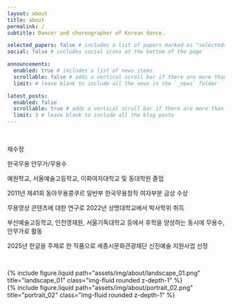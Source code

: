 ```yaml
---
layout: about
title: about
permalink: /
subtitle: Dancer and choreographer of Korean dance.

selected_papers: false # includes a list of papers marked as "selected={true}"
social: false # includes social icons at the bottom of the page

announcements:
  enabled: true # includes a list of news items
  scrollable: false # adds a vertical scroll bar if there are more than 3 news items
  limit: # leave blank to include all the news in the `_news` folder

latest_posts:
  enabled: false
  scrollable: true # adds a vertical scroll bar if there are more than 3 new posts items
  limit: 3 # leave blank to include all the blog posts
---
```


&nbsp;

<p class="noto-sans-kr mb-1">채수정</p>

<p class="post-description">한국무용 안무가/무용수</p>

<p class="mb-1">예원학교, 서울예술고등학교, 이화여자대학교 및 동대학원 졸업</p>
<p class="mb-1">2011년 제41회 동아무용콩쿠르 일반부 한국무용창작 여자부분 금상 수상</p>
<p class="mb-1">무용영상 콘텐츠에 대한 연구로 2022년 상명대학교에서 박사학위 취득</p>
<p class="mb-1">부산예술고등학교, 인천영재원, 서울기독대학교 등에서 후학을 양성하는 동시에 무용수, 안무가로 활동</p>
<p class="mb-1">2025년 한글을 주제로 한 작품으로 세종시문화관광재단 신진예술 지원사업 선정</p>

&nbsp;

<div class="row justify-content-sm-center">
    <div class="col-sm-8 mt-3 mt-md-0">
        {% include figure.liquid path="assets/img/about/landscape_01.png" title="landscape_01" class="img-fluid rounded z-depth-1" %}
    </div>
    <div class="col-sm-4 mt-3 mt-md-0">
        {% include figure.liquid path="assets/img/about/portrait_02.png" title="portrait_02" class="img-fluid rounded z-depth-1" %}
    </div>
</div>

&nbsp;
